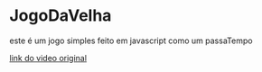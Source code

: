 # JogoDaVelha
este é um jogo simples feito em javascript como um passaTempo 

[link do video original](https://youtu.be/ohl1tK-azxw) 
